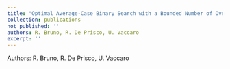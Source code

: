 ```yaml
---
title: "Optimal Average-Case Binary Search with a Bounded Number of Overestimates"
collection: publications
not_published: ''
authors: R. Bruno, R. De Prisco, U. Vaccaro
excerpt: ''
---
```

Authors: R. Bruno, R. De Prisco, U. Vaccaro
